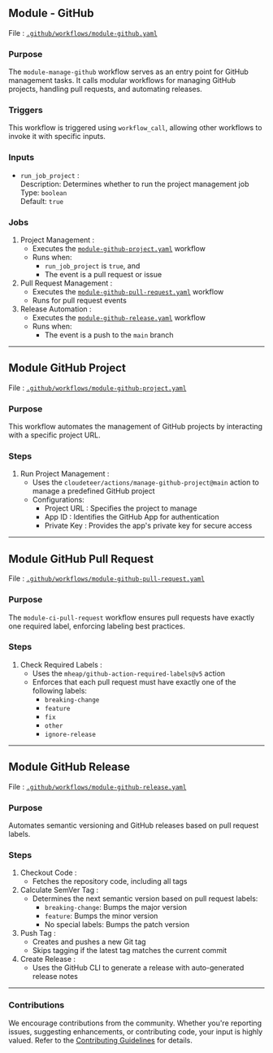 ## Module - GitHub
 File : [`.github/workflows/module-github.yaml`](https://github.com/cloudeteer/terraform-governance/blob/main/.github/workflows/module-github.yaml)

### Purpose
The `module-manage-github` workflow serves as an entry point for GitHub management tasks. It calls modular workflows for managing GitHub projects, handling pull requests, and automating releases.

### Triggers
This workflow is triggered using `workflow_call`, allowing other workflows to invoke it with specific inputs.

### Inputs 
-  `run_job_project` :  
  Description: Determines whether to run the project management job  
  Type: `boolean`  
  Default: `true`

### Jobs 
1.  Project Management :
    - Executes the [`module-github-project.yaml`](https://github.com/cloudeteer/terraform-governance/blob/main/.github/workflows/module-github.yaml) workflow
    - Runs when:
        - `run_job_project` is `true`, and
        - The event is a pull request or issue
2.  Pull Request Management :
    - Executes the [`module-github-pull-request.yaml`](https://github.com/cloudeteer/terraform-governance/blob/main/.github/workflows/module-github-pull-request.yaml) workflow
    - Runs for pull request events
3.  Release Automation :
    - Executes the [`module-github-release.yaml`](https://github.com/cloudeteer/terraform-governance/blob/main/.github/workflows/module-github-release.yaml) workflow
    - Runs when:
        - The event is a push to the `main` branch

---

## Module GitHub Project 
 File : [`.github/workflows/module-github-project.yaml`](https://github.com/cloudeteer/terraform-governance/blob/main/.github/workflows/module-github-project.yaml)

### Purpose 
This workflow automates the management of GitHub projects by interacting with a specific project URL.

### Steps 
1.  Run Project Management :
    - Uses the `cloudeteer/actions/manage-github-project@main` action to manage a predefined GitHub project
    - Configurations:
        -  Project URL : Specifies the project to manage
        -  App ID : Identifies the GitHub App for authentication
        -  Private Key : Provides the app's private key for secure access

---

## Module GitHub Pull Request 
 File : [`.github/workflows/module-github-pull-request.yaml`](https://github.com/cloudeteer/terraform-governance/blob/main/.github/workflows/module-github-pull-request.yaml)

### Purpose 
The `module-ci-pull-request` workflow ensures pull requests have exactly one required label, enforcing labeling best practices.

### Steps 
1.  Check Required Labels :
    - Uses the `mheap/github-action-required-labels@v5` action
    - Enforces that each pull request must have exactly one of the following labels:
        - `breaking-change`
        - `feature`
        - `fix`
        - `other`
        - `ignore-release`

---

## Module GitHub Release 
 File : [`.github/workflows/module-github-release.yaml`](https://github.com/cloudeteer/terraform-governance/blob/main/.github/workflows/module-github-release.yaml)

### Purpose 
Automates semantic versioning and GitHub releases based on pull request labels.

### Steps 
1.  Checkout Code :
    - Fetches the repository code, including all tags
2.  Calculate SemVer Tag :
    - Determines the next semantic version based on pull request labels:
        - `breaking-change`: Bumps the major version
        - `feature`: Bumps the minor version
        - No special labels: Bumps the patch version
3.  Push Tag :
    - Creates and pushes a new Git tag
    - Skips tagging if the latest tag matches the current commit
4.  Create Release :
    - Uses the GitHub CLI to generate a release with auto-generated release notes

---

### Contributions 
We encourage contributions from the community. Whether you're reporting issues, suggesting enhancements, or contributing code, your input is highly valued. Refer to the [Contributing Guidelines](https://github.com/cloudeteer/terraform-governance/blob/main/.github/workflows/module-github-release.yaml) for details.
